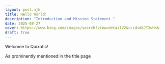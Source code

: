 ```yaml
---
layout: post.njk
title: Hello World!
description: "Introduction and Mission Statement "
date: 2025-08-27
cover: https://www.bing.com/images/search?view=detailV2&ccid=dXJT2wHn&id=10401D5CB3C9755C80E3D07BDD9B7C5A333401D2&thid=OIP.dXJT2wHnXphrQxW2rmLbfgHaDl&mediaurl=https%3A%2F%2Fmedia.tenor.com%2FqEV9igsXP4YAAAAC%2Fwelcome.gif&cdnurl=https%3A%2F%2Fth.bing.com%2Fth%2Fid%2FR.757253db01e75e986b4315b6ae62db7e%3Frik%3D0gE0M1p8m9170A%26pid%3DImgRaw%26r%3D0&exph=241&expw=498&q=welcome+gif+funny&FORM=IRPRST&ck=2FA97DDD9F4A45A5CF84D1827CEF30ED&selectedIndex=12&itb=0&cw=1375&ch=664&ajaxhist=0&ajaxserp=0
draft: true
---
```

Welcome to Quixotic! 

As prominently mentioned in the title page

